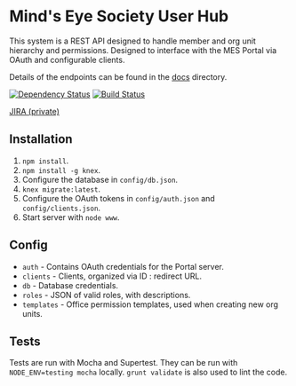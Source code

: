 # Mind's Eye Society User Hub
This system is a REST API designed to handle member and org unit hierarchy and permissions. Designed to interface with the MES Portal via OAuth and configurable clients.

Details of the endpoints can be found in the [docs](docs) directory.

[![Dependency Status](https://david-dm.org/MindsEyeSociety/mes-hub.svg)](https://david-dm.org/MindsEyeSociety/mes-hub)
[![Build Status](https://travis-ci.org/MindsEyeSociety/mes-hub.svg?branch=master)](https://travis-ci.org/MindsEyeSociety/mes-hub)

[JIRA (private)](https://mindseyesociety.atlassian.net/secure/RapidBoard.jspa?rapidView=1)

## Installation
1. `npm install`.
2. `npm install -g knex`.
3. Configure the database in `config/db.json`.
4. `knex migrate:latest`.
5. Configure the OAuth tokens in `config/auth.json` and `config/clients.json`.
6. Start server with `node www`.

## Config
* `auth` - Contains OAuth credentials for the Portal server.
* `clients` - Clients, organized via ID : redirect URL.
* `db` - Database credentials.
* `roles` - JSON of valid roles, with descriptions.
* `templates` - Office permission templates, used when creating new org units.

## Tests
Tests are run with Mocha and Supertest. They can be run with `NODE_ENV=testing mocha` locally. `grunt validate` is also used to lint the code.
